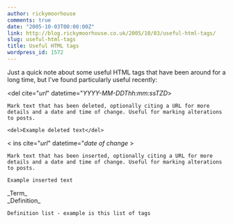 ```yaml
---
author: rickymoorhouse
comments: true
date: "2005-10-03T00:00:00Z"
link: http://blog.rickymoorhouse.co.uk/2005/10/03/useful-html-tags/
slug: useful-html-tags
title: Useful HTML tags
wordpress_id: 1572
---
```


Just a quick note about some useful HTML tags that have been around for a long time, but I've found particularly useful recently:





<del cite="_url_" datetime="_YYYY-MM-DDThh:mm:ssTZD_>

    Mark text that has been deleted, optionally citing a URL for more details and a date and time of change. Useful for marking alterations to posts.

    <del>Example deleted text</del>

< ins cite="_url_" datetime="_date of change_ >

    Mark text that has been inserted, optionally citing a URL for more details and a date and time of change. Useful for marking alterations to posts.

    Example inserted text

<dl><dt>_Term_</dt><dt>_Definition_</dt> </dl>

    Definition list - example is this list of tags


